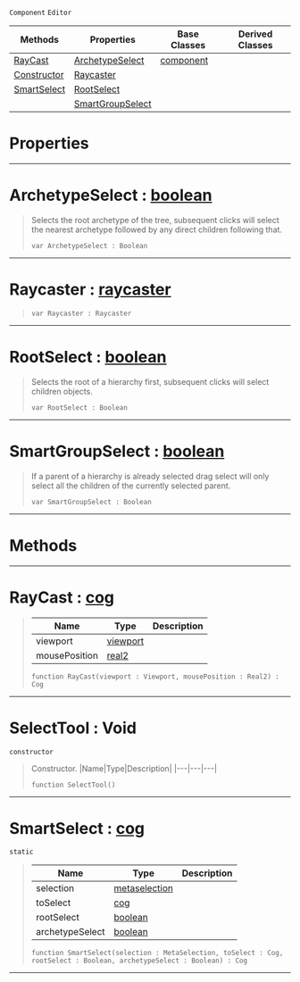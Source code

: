  `Component` `Editor`



|Methods|Properties|Base Classes|Derived Classes|
|---|---|---|---|
|[ RayCast](https://github.com/PlasmaEngine/PlasmaDocs/blob/master/code_reference/class_reference/selecttool.markdown#raycast-plasma-engine-docu)|[ ArchetypeSelect](https://github.com/PlasmaEngine/PlasmaDocs/blob/master/code_reference/class_reference/selecttool.markdown#archetypeselect-plasma-eng)|[component](https://github.com/PlasmaEngine/PlasmaDocs/blob/master/code_reference/class_reference/component.markdown)| |
|[ Constructor](https://github.com/PlasmaEngine/PlasmaDocs/blob/master/code_reference/class_reference/selecttool.markdown#selecttool-void)|[ Raycaster](https://github.com/PlasmaEngine/PlasmaDocs/blob/master/code_reference/class_reference/selecttool.markdown#raycaster-plasma-engine-do)| | |
|[ SmartSelect](https://github.com/PlasmaEngine/PlasmaDocs/blob/master/code_reference/class_reference/selecttool.markdown#smartselect-plasma-engine)|[ RootSelect](https://github.com/PlasmaEngine/PlasmaDocs/blob/master/code_reference/class_reference/selecttool.markdown#rootselect-plasma-engine-d)| | |
| |[ SmartGroupSelect](https://github.com/PlasmaEngine/PlasmaDocs/blob/master/code_reference/class_reference/selecttool.markdown#smartgroupselect-plasma-en)| | |


 #  Properties


---  
 #  ArchetypeSelect : [boolean](https://github.com/PlasmaEngine/PlasmaDocs/blob/master/code_reference/lightning_base_types/boolean.markdown)

> Selects the root archetype of the tree, subsequent clicks will select the nearest archetype followed by any direct children following that.
> ``` lang=cpp, name=Lightning
> var ArchetypeSelect : Boolean


---  
 #  Raycaster : [raycaster](https://github.com/PlasmaEngine/PlasmaDocs/blob/master/code_reference/class_reference/raycaster.markdown)

> 
> ``` lang=cpp, name=Lightning
> var Raycaster : Raycaster


---  
 #  RootSelect : [boolean](https://github.com/PlasmaEngine/PlasmaDocs/blob/master/code_reference/lightning_base_types/boolean.markdown)

> Selects the root of a hierarchy first, subsequent clicks will select children objects.
> ``` lang=cpp, name=Lightning
> var RootSelect : Boolean


---  
 #  SmartGroupSelect : [boolean](https://github.com/PlasmaEngine/PlasmaDocs/blob/master/code_reference/lightning_base_types/boolean.markdown)

> If a parent of a hierarchy is already selected drag select will only select all the children of the currently selected parent.
> ``` lang=cpp, name=Lightning
> var SmartGroupSelect : Boolean


---  
 #  Methods


---  
 #  RayCast : [cog](https://github.com/PlasmaEngine/PlasmaDocs/blob/master/code_reference/class_reference/cog.markdown)

> 
> |Name|Type|Description|
> |---|---|---|
> |viewport|[viewport](https://github.com/PlasmaEngine/PlasmaDocs/blob/master/code_reference/class_reference/viewport.markdown)| |
> |mousePosition|[real2](https://github.com/PlasmaEngine/PlasmaDocs/blob/master/code_reference/lightning_base_types/real2.markdown)| |
> ``` lang=cpp, name=Lightning
> function RayCast(viewport : Viewport, mousePosition : Real2) : Cog
> ``` 


---  
 #  SelectTool : Void

 `constructor`

> Constructor.
> |Name|Type|Description|
> |---|---|---|
> ``` lang=cpp, name=Lightning
> function SelectTool()
> ``` 


---  
 #  SmartSelect : [cog](https://github.com/PlasmaEngine/PlasmaDocs/blob/master/code_reference/class_reference/cog.markdown)

 `static`

> 
> |Name|Type|Description|
> |---|---|---|
> |selection|[metaselection](https://github.com/PlasmaEngine/PlasmaDocs/blob/master/code_reference/class_reference/metaselection.markdown)| |
> |toSelect|[cog](https://github.com/PlasmaEngine/PlasmaDocs/blob/master/code_reference/class_reference/cog.markdown)| |
> |rootSelect|[boolean](https://github.com/PlasmaEngine/PlasmaDocs/blob/master/code_reference/lightning_base_types/boolean.markdown)| |
> |archetypeSelect|[boolean](https://github.com/PlasmaEngine/PlasmaDocs/blob/master/code_reference/lightning_base_types/boolean.markdown)| |
> ``` lang=cpp, name=Lightning
> function SmartSelect(selection : MetaSelection, toSelect : Cog, rootSelect : Boolean, archetypeSelect : Boolean) : Cog
> ``` 


---  
 

 